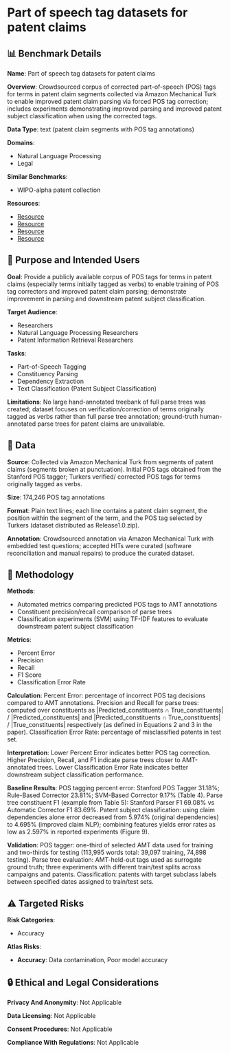 # Part of speech tag datasets for patent claims

## 📊 Benchmark Details

**Name**: Part of speech tag datasets for patent claims

**Overview**: Crowdsourced corpus of corrected part-of-speech (POS) tags for terms in patent claim segments collected via Amazon Mechanical Turk to enable improved patent claim parsing via forced POS tag correction; includes experiments demonstrating improved parsing and improved patent subject classification when using the corrected tags.

**Data Type**: text (patent claim segments with POS tag annotations)

**Domains**:
- Natural Language Processing
- Legal

**Similar Benchmarks**:
- WIPO-alpha patent collection

**Resources**:
- [Resource](http://www.ece.drexel.edu/walsh/aspitrg/Release1.0.zip)
- [Resource](http://www.cooperativepatentclassification.org/index.html)
- [Resource](http://www.uspto.gov/web/offices/pac/mpep/index.html)
- [Resource](https://arxiv.org/abs/1605.01744)

## 🎯 Purpose and Intended Users

**Goal**: Provide a publicly available corpus of POS tags for terms in patent claims (especially terms initially tagged as verbs) to enable training of POS tag correctors and improved patent claim parsing; demonstrate improvement in parsing and downstream patent subject classification.

**Target Audience**:
- Researchers
- Natural Language Processing Researchers
- Patent Information Retrieval Researchers

**Tasks**:
- Part-of-Speech Tagging
- Constituency Parsing
- Dependency Extraction
- Text Classification (Patent Subject Classification)

**Limitations**: No large hand-annotated treebank of full parse trees was created; dataset focuses on verification/correction of terms originally tagged as verbs rather than full parse tree annotation; ground-truth human-annotated parse trees for patent claims are unavailable.

## 💾 Data

**Source**: Collected via Amazon Mechanical Turk from segments of patent claims (segments broken at punctuation). Initial POS tags obtained from the Stanford POS tagger; Turkers verified/ corrected POS tags for terms originally tagged as verbs.

**Size**: 174,246 POS tag annotations

**Format**: Plain text lines; each line contains a patent claim segment, the position within the segment of the term, and the POS tag selected by Turkers (dataset distributed as Release1.0.zip).

**Annotation**: Crowdsourced annotation via Amazon Mechanical Turk with embedded test questions; accepted HITs were curated (software reconciliation and manual repairs) to produce the curated dataset.

## 🔬 Methodology

**Methods**:
- Automated metrics comparing predicted POS tags to AMT annotations
- Constituent precision/recall comparison of parse trees
- Classification experiments (SVM) using TF-IDF features to evaluate downstream patent subject classification

**Metrics**:
- Percent Error
- Precision
- Recall
- F1 Score
- Classification Error Rate

**Calculation**: Percent Error: percentage of incorrect POS tag decisions compared to AMT annotations. Precision and Recall for parse trees: computed over constituents as |Predicted_constituents ∩ True_constituents| / |Predicted_constituents| and |Predicted_constituents ∩ True_constituents| / |True_constituents| respectively (as defined in Equations 2 and 3 in the paper). Classification Error Rate: percentage of misclassified patents in test set.

**Interpretation**: Lower Percent Error indicates better POS tag correction. Higher Precision, Recall, and F1 indicate parse trees closer to AMT-annotated trees. Lower Classification Error Rate indicates better downstream subject classification performance.

**Baseline Results**: POS tagging percent error: Stanford POS Tagger 31.18%; Rule-Based Corrector 23.81%; SVM-Based Corrector 9.17% (Table 4). Parse tree constituent F1 (example from Table 5): Stanford Parser F1 69.08% vs Automatic Corrector F1 83.69%. Patent subject classification: using claim dependencies alone error decreased from 5.974% (original dependencies) to 4.695% (improved claim NLP); combining features yields error rates as low as 2.597% in reported experiments (Figure 9).

**Validation**: POS tagger: one-third of selected AMT data used for training and two-thirds for testing (113,995 words total: 39,097 training, 74,898 testing). Parse tree evaluation: AMT-held-out tags used as surrogate ground truth; three experiments with different train/test splits across campaigns and patents. Classification: patents with target subclass labels between specified dates assigned to train/test sets.

## ⚠️ Targeted Risks

**Risk Categories**:
- Accuracy

**Atlas Risks**:
- **Accuracy**: Data contamination, Poor model accuracy

## 🔒 Ethical and Legal Considerations

**Privacy And Anonymity**: Not Applicable

**Data Licensing**: Not Applicable

**Consent Procedures**: Not Applicable

**Compliance With Regulations**: Not Applicable
